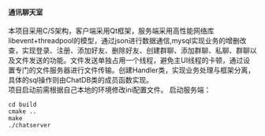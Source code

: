 #### 通讯聊天室

​   本项目采用C/S架构，客户端采用Qt框架，服务端采用高性能网络库libevent+threadpool的模型，通过json进行数据通信,mysql实现业务的增删改查，实现登录、注册、添加好友、删除好友、创建群聊、添加群聊、私聊、群聊以及文件发送的功能。文件发送单独占用一个线程，避免主UI线程的卡顿，通过设置专门的文件服务器进行文件传输。创建Handler类，实现业务处理与框架分离，具体的sql操作则由ChatDB类的成员函数实现。
​	  
    项目启动前需根据自己本地的环境修改ini配置文件。
    启动服务端：

```
cd build
cmake ..
make
./chatserver
```

